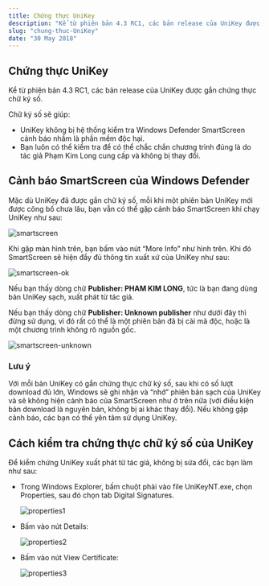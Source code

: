 ```yaml
---
title: Chứng thực UniKey
description: "Kể từ phiên bản 4.3 RC1, các bản release của UniKey được gắn chứng thực chữ ký số."
slug: "chung-thuc-UniKey"
date: "30 May 2018"
---
```

## Chứng thực UniKey

Kể từ phiên bản 4.3 RC1, các bản release của UniKey được gắn chứng thực chữ ký số.

Chữ ký số sẽ giúp:

* UniKey không bị hệ thống kiểm tra Windows Defender SmartScreen cảnh báo nhầm là phần mềm độc hại.
* Bạn luôn có thể kiểm tra để có thể chắc chắn chương trình đúng là do tác giả Phạm Kim Long cung cấp và không bị thay đổi.

## Cảnh báo SmartScreen của Windows Defender

Mặc dù UniKey đã được gắn chữ ký số, mỗi khi một phiên bản UniKey mới được công bố chưa lâu, bạn vẫn có thể gặp cảnh báo SmartScreen khi chạy UniKey như sau:

![smartscreen](/img/certificate/smartscreen.png)

Khi gặp màn hình trên, bạn bấm vào nút “More Info” như hình trên. Khi đó SmartScreen sẽ hiện đầy đủ thông tin xuất xứ của UniKey như sau:

![smartscreen-ok](/img/certificate/smartscreen-ok.png)

Nếu bạn thấy dòng chữ **Publisher: PHAM KIM LONG**, tức là bạn đang dùng bản UniKey sạch, xuất phát từ tác giả.

Nếu bạn thấy dòng chữ **Publisher: Unknown publisher** như dưới đây thì đừng sử dụng, vì đó rất có thể là một phiên bản đã bị cài mã độc, hoặc là một chương trình không rõ nguồn gốc.

![smartscreen-unknown](/img/certificate/smartscreen-unknown.png)

### Lưu ý

Với mỗi bản UniKey có gắn chứng thực chữ ký số, sau khi có số lượt download đủ lớn, Windows sẽ ghi nhận và “nhớ” phiên bản sạch của UniKey và sẽ không hiện cảnh báo của SmartScreen như ở trên nữa (với điều kiện bản download là nguyên bản, không bị ai khác thay đổi). Nếu không gặp cảnh báo, các bạn có thể yên tâm sử dụng UniKey.

## Cách kiểm tra chứng thực chữ ký số của UniKey

Để kiểm chứng UniKey xuất phát từ tác giả, không bị sửa đổi, các bạn làm như sau:

* Trong Windows Explorer, bấm chuột phải vào file UniKeyNT.exe, chọn Properties, sau đó chọn tab Digital Signatures.

	![properties1](/img/certificate/properties-1.png)

* Bấm vào nút Details:

	![properties2](/img/certificate/properties-2.png)

* Bấm vào nút View Certificate:

	![properties3](/img/certificate/properties-3.png)
